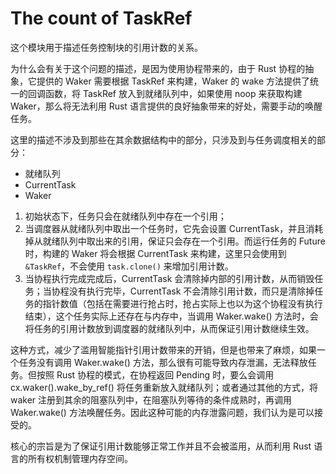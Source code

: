 # The count of TaskRef

这个模块用于描述任务控制块的引用计数的关系。

为什么会有关于这个问题的描述，是因为使用协程带来的，由于 Rust 协程的抽象，它提供的 Waker 需要根据 TaskRef 来构建，Waker 的 wake 方法提供了统一的回调函数，将 TaskRef 放入到就绪队列中，如果使用 noop 来获取构建 Waker，那么将无法利用 Rust 语言提供的良好抽象带来的好处，需要手动的唤醒任务。

这里的描述不涉及到那些在其余数据结构中的部分，只涉及到与任务调度相关的部分：

- 就绪队列
- CurrentTask
- Waker

1. 初始状态下，任务只会在就绪队列中存在一个引用；
2. 当调度器从就绪队列中取出一个任务时，它先会设置 CurrentTask，并且消耗掉从就绪队列中取出来的引用，保证只会存在一个引用。而运行任务的 Future 时，构建的 Waker 将会根据 CurrentTask 来构建，这里只会使用到 `&TaskRef`，不会使用 `task.clone()` 来增加引用计数。
3. 当协程执行完成完成后，CurrentTask 会清除掉内部的引用计数，从而销毁任务；当协程没有执行完毕，CurrentTask 不会清除引用计数，而只是清除掉任务的指针数值（包括在需要进行抢占时，抢占实际上也以为这个协程没有执行结束），这个任务实际上还存在与内存中，当调用 Waker.wake() 方法时，会将任务的引用计数放到调度器的就绪队列中，从而保证引用计数继续生效。

这种方式，减少了滥用智能指针引用计数带来的开销，但是也带来了麻烦，如果一个任务没有调用 Waker.wake() 方法，那么很有可能导致内存泄漏，无法释放任务。但按照 Rust 协程的模式，在协程返回 Pending 时，要么会调用 cx.waker().wake_by_ref() 将任务重新放入就绪队列；或者通过其他的方式，将 waker 注册到其余的阻塞队列中，在阻塞队列等待的条件成熟时，再调用 Waker.wake() 方法唤醒任务。因此这种可能的内存泄露问题，我们认为是可以接受的。

核心的宗旨是为了保证引用计数能够正常工作并且不会被滥用，从而利用 Rust 语言的所有权机制管理内存空间。
